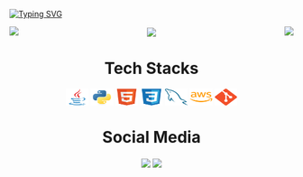 <a href="https://git.io/typing-svg"><img src="https://readme-typing-svg.demolab.com?font=Fira+Code&weight=500&pause=1000&color=F7F7F7&background=FFFFFF00&center=true&vCenter=true&width=435&lines=Hello+world!+Guilherme+here%2C+welcome" alt="Typing SVG" /></a>

<div>
  <img align="left" height="110em" src="https://github-readme-stats.vercel.app/api?username=Guilhermepxt04&show_icons=true&theme=midnight-purple&include_all_commits=true&count_private=true"/>
  <img align="right" height="110em" src="https://github-readme-stats.vercel.app/api/top-langs/?username=Guilhermepxt04&layout=compact&langs_count=16&theme=midnight-purple"/>
</div>


<div align="center"> 
  <div style="display: inline_block">
    <img align="center" height="200" src="https://user-images.githubusercontent.com/74038190/225813708-98b745f2-7d22-48cf-9150-083f1b00d6c9.gif"/>
    <h1 align="center">Tech Stacks </h1>
    <img align="center" height="30" width="40" alt="java-icon" src="https://raw.githubusercontent.com/devicons/devicon/master/icons/java/java-original.svg">
    <img align="center" height="30" width="40" alt="python-icon"  src="https://raw.githubusercontent.com/devicons/devicon/master/icons/python/python-original.svg">
    <img align="center" height="30" width="40" alt="html5-icon" src="https://raw.githubusercontent.com/devicons/devicon/master/icons/html5/html5-original.svg">
    <img align="center" height="30" width="40" alt="css3-icon" src="https://raw.githubusercontent.com/devicons/devicon/master/icons/css3/css3-original.svg">
    <img align="center" height="30" width="40" alt="mysql-icon" src="https://raw.githubusercontent.com/devicons/devicon/master/icons/mysql/mysql-original.svg">
    <img align="center" height="30" width="40" alt="aws-icon" src="https://raw.githubusercontent.com/devicons/devicon/refs/heads/master/icons/amazonwebservices/amazonwebservices-plain-wordmark.svg">
    <img align="center" height="30" width="40" alt="git-icon" src="https://raw.githubusercontent.com/devicons/devicon/refs/heads/master/icons/git/git-original.svg">
  </div>

   <h1 align="center">Social Media</h1>
   <div> 
    <a href="mailto:guilhermepxt04@gmail.com"><img align="center" src="https://img.shields.io/badge/-Gmail-%23333?style=for-the-badge&logo=gmail&logoColor=white" target="_blank"></a>   
    <a href="https://www.linkedin.com/in/guilherme-peixoto-dev"><img align="center" src="https://img.shields.io/badge/-LinkedIn-%230077B5?style=for-the-badge&logo=linkedin&logoColor=white"></a>
  </div>
